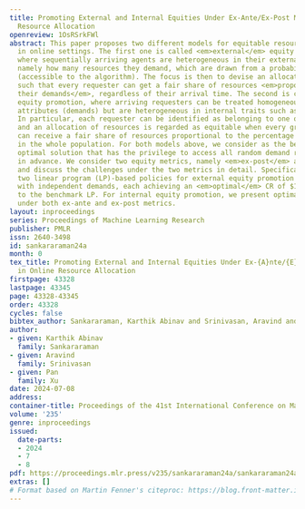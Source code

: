 ```yaml
---
title: Promoting External and Internal Equities Under Ex-Ante/Ex-Post Metrics in Online
  Resource Allocation
openreview: 1OsRSrkFWl
abstract: This paper proposes two different models for equitable resource allocation
  in online settings. The first one is called <em>external</em> equity promotion,
  where sequentially arriving agents are heterogeneous in their external attributes,
  namely how many resources they demand, which are drawn from a probability distribution
  (accessible to the algorithm). The focus is then to devise an allocation policy
  such that every requester can get a fair share of resources <em>proportional to
  their demands</em>, regardless of their arrival time. The second is called <em>internal</em>
  equity promotion, where arriving requesters can be treated homogeneously in external
  attributes (demands) but are heterogeneous in internal traits such as demographics.
  In particular, each requester can be identified as belonging to one or several groups,
  and an allocation of resources is regarded as equitable when every group of requesters
  can receive a fair share of resources proportional to the percentage of that group
  in the whole population. For both models above, we consider as the benchmark a clairvoyant
  optimal solution that has the privilege to access all random demand realizations
  in advance. We consider two equity metrics, namely <em>ex-post</em> and <em>ex-ante</em>,
  and discuss the challenges under the two metrics in detail. Specifically, we present
  two linear program (LP)-based policies for external equity promotion under ex-ante
  with independent demands, each achieving an <em>optimal</em> CR of $1/2$ with respect
  to the benchmark LP. For internal equity promotion, we present optimal policies
  under both ex-ante and ex-post metrics.
layout: inproceedings
series: Proceedings of Machine Learning Research
publisher: PMLR
issn: 2640-3498
id: sankararaman24a
month: 0
tex_title: Promoting External and Internal Equities Under Ex-{A}nte/{E}x-Post Metrics
  in Online Resource Allocation
firstpage: 43328
lastpage: 43345
page: 43328-43345
order: 43328
cycles: false
bibtex_author: Sankararaman, Karthik Abinav and Srinivasan, Aravind and Xu, Pan
author:
- given: Karthik Abinav
  family: Sankararaman
- given: Aravind
  family: Srinivasan
- given: Pan
  family: Xu
date: 2024-07-08
address:
container-title: Proceedings of the 41st International Conference on Machine Learning
volume: '235'
genre: inproceedings
issued:
  date-parts:
  - 2024
  - 7
  - 8
pdf: https://proceedings.mlr.press/v235/sankararaman24a/sankararaman24a.pdf
extras: []
# Format based on Martin Fenner's citeproc: https://blog.front-matter.io/posts/citeproc-yaml-for-bibliographies/
---
```

